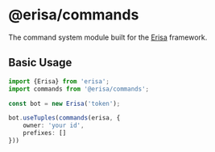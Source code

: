 # @erisa/commands

The command system module built for the [Erisa](/erisa) framework.

## Basic Usage
```ts
import {Erisa} from 'erisa';
import commands from '@erisa/commands';

const bot = new Erisa('token');

bot.useTuples(commands(erisa, {
    owner: 'your id',
    prefixes: []
}))
```